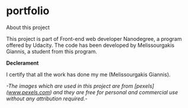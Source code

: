 # portfolio

About this project

This project is part of Front-end web developer Nanodegree, a program offered by Udacity.
The code has been developed by Melissourgakis Giannis, a student from this program.

**Declerament**

I certify that all the work has done my me (Melissourgakis Giannis).


*-The images which are used in this project are from [pexels] (www.pexels.com) and they are free 
for personal and commercial use without any attribution required.-*
